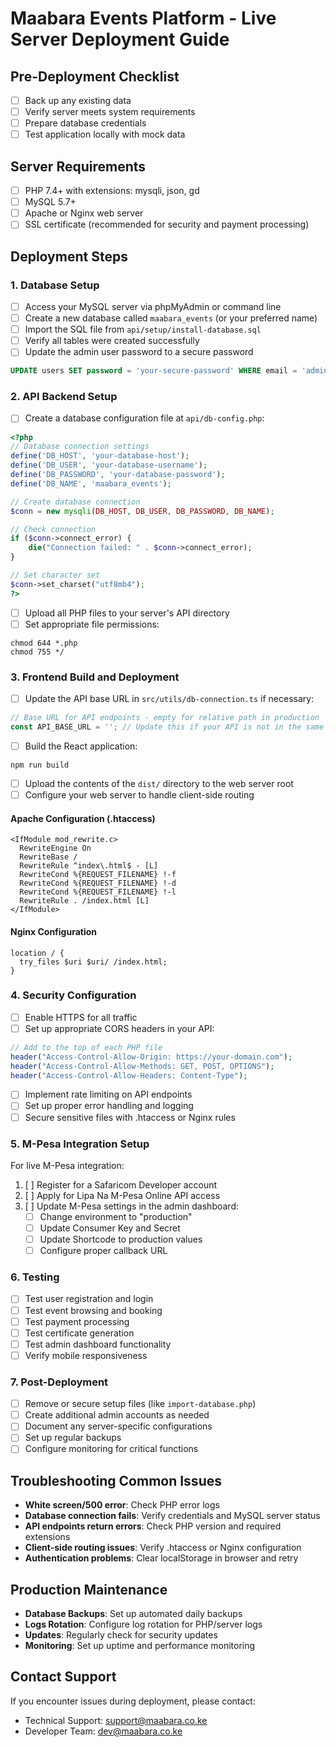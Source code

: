 
# Maabara Events Platform - Live Server Deployment Guide

## Pre-Deployment Checklist

- [ ] Back up any existing data
- [ ] Verify server meets system requirements
- [ ] Prepare database credentials
- [ ] Test application locally with mock data

## Server Requirements

- [ ] PHP 7.4+ with extensions: mysqli, json, gd
- [ ] MySQL 5.7+
- [ ] Apache or Nginx web server
- [ ] SSL certificate (recommended for security and payment processing)

## Deployment Steps

### 1. Database Setup

- [ ] Access your MySQL server via phpMyAdmin or command line
- [ ] Create a new database called `maabara_events` (or your preferred name)
- [ ] Import the SQL file from `api/setup/install-database.sql`
- [ ] Verify all tables were created successfully
- [ ] Update the admin user password to a secure password

```sql
UPDATE users SET password = 'your-secure-password' WHERE email = 'admin@maabara.co.ke';
```

### 2. API Backend Setup

- [ ] Create a database configuration file at `api/db-config.php`:

```php
<?php
// Database connection settings
define('DB_HOST', 'your-database-host');
define('DB_USER', 'your-database-username');
define('DB_PASSWORD', 'your-database-password');
define('DB_NAME', 'maabara_events');

// Create database connection
$conn = new mysqli(DB_HOST, DB_USER, DB_PASSWORD, DB_NAME);

// Check connection
if ($conn->connect_error) {
    die("Connection failed: " . $conn->connect_error);
}

// Set character set
$conn->set_charset("utf8mb4");
?>
```

- [ ] Upload all PHP files to your server's API directory
- [ ] Set appropriate file permissions:
```
chmod 644 *.php
chmod 755 */
```

### 3. Frontend Build and Deployment

- [ ] Update the API base URL in `src/utils/db-connection.ts` if necessary:
```typescript
// Base URL for API endpoints - empty for relative path in production
const API_BASE_URL = ''; // Update this if your API is not in the same domain
```

- [ ] Build the React application:
```
npm run build
```

- [ ] Upload the contents of the `dist/` directory to the web server root
- [ ] Configure your web server to handle client-side routing

#### Apache Configuration (.htaccess)

```
<IfModule mod_rewrite.c>
  RewriteEngine On
  RewriteBase /
  RewriteRule ^index\.html$ - [L]
  RewriteCond %{REQUEST_FILENAME} !-f
  RewriteCond %{REQUEST_FILENAME} !-d
  RewriteCond %{REQUEST_FILENAME} !-l
  RewriteRule . /index.html [L]
</IfModule>
```

#### Nginx Configuration

```
location / {
  try_files $uri $uri/ /index.html;
}
```

### 4. Security Configuration

- [ ] Enable HTTPS for all traffic
- [ ] Set up appropriate CORS headers in your API:

```php
// Add to the top of each PHP file
header("Access-Control-Allow-Origin: https://your-domain.com");
header("Access-Control-Allow-Methods: GET, POST, OPTIONS");
header("Access-Control-Allow-Headers: Content-Type");
```

- [ ] Implement rate limiting on API endpoints
- [ ] Set up proper error handling and logging
- [ ] Secure sensitive files with .htaccess or Nginx rules

### 5. M-Pesa Integration Setup

For live M-Pesa integration:

1. [ ] Register for a Safaricom Developer account
2. [ ] Apply for Lipa Na M-Pesa Online API access
3. [ ] Update M-Pesa settings in the admin dashboard:
   - [ ] Change environment to "production"
   - [ ] Update Consumer Key and Secret
   - [ ] Update Shortcode to production values
   - [ ] Configure proper callback URL

### 6. Testing

- [ ] Test user registration and login
- [ ] Test event browsing and booking
- [ ] Test payment processing
- [ ] Test certificate generation
- [ ] Test admin dashboard functionality
- [ ] Verify mobile responsiveness

### 7. Post-Deployment

- [ ] Remove or secure setup files (like `import-database.php`)
- [ ] Create additional admin accounts as needed
- [ ] Document any server-specific configurations
- [ ] Set up regular backups
- [ ] Configure monitoring for critical functions

## Troubleshooting Common Issues

- **White screen/500 error**: Check PHP error logs
- **Database connection fails**: Verify credentials and MySQL server status
- **API endpoints return errors**: Check PHP version and required extensions
- **Client-side routing issues**: Verify .htaccess or Nginx configuration
- **Authentication problems**: Clear localStorage in browser and retry

## Production Maintenance

- **Database Backups**: Set up automated daily backups
- **Logs Rotation**: Configure log rotation for PHP/server logs
- **Updates**: Regularly check for security updates
- **Monitoring**: Set up uptime and performance monitoring

## Contact Support

If you encounter issues during deployment, please contact:
- Technical Support: support@maabara.co.ke
- Developer Team: dev@maabara.co.ke
